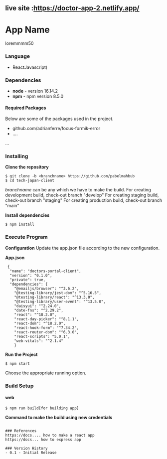 ## live site :https://doctor-app-2.netlify.app/
# App Name
loremmmm50

### Language
- ReactJavascript)


### Dependencies
- **node** - version 16.14.2
- **npm** - npm version 8.5.0

#### Required Packages
Below are some of the packages used in the project.
 * github.com/adrianferre/focus-formik-error
 * ....
 
…

### Installing
**Clone the repository**
```
$ git clone -b <branchname> https://github.com/pabelmahbub
$ cd tech-japan-client
```
*branchname* can be any which we have to make the build.
For creating development build, check-out branch "develop"
For creating staging build, check-out branch "staging"
For creating production build, check-out branch "main"

**Install dependencies**
```
$ npm install
```
### Execute Program

**Configuration**
Update the app.json file according to the new configuration.

**App.json**
```
 {
  "name": "doctors-portal-client",
  "version": "0.1.0",
  "private": true,
  "dependencies": {
    "@emailjs/browser": "^3.6.2",
    "@testing-library/jest-dom": "^5.16.5",
    "@testing-library/react": "^13.3.0",
    "@testing-library/user-event": "^13.5.0",
    "daisyui": "^2.24.0",
    "date-fns": "^2.29.2",
    "react": "^18.2.0",
    "react-day-picker": "^8.1.1",
    "react-dom": "^18.2.0",
    "react-hook-form": "^7.34.2",
    "react-router-dom": "^6.3.0",
    "react-scripts": "5.0.1",
    "web-vitals": "^2.1.4"
    }
 ```
 **Run the Project**
```
$ npm start
```
Choose the appropriate running option.

### Build Setup
#### web
```
$ npm run build[for building app]
```

**Command to make the build using new credentials**
```

### References
https://docs.... how to make a react app
https://docs... how to express app

### Version History
- 0.1 - Initial Release






